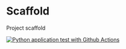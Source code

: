 # Scaffold
Project scaffold

[![Python application test with Github Actions](https://github.com/princessblackswan/Scaffold/actions/workflows/main.yml/badge.svg)](https://github.com/princessblackswan/Scaffold/actions/workflows/main.yml)
